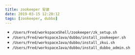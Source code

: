 ```yaml
---
title: zookeeper 安装
date: 2019-03-15 12:20:12
tags: [zookeeper, dubbo]
---
```


* `/Users/Fred/workspaceShell/zookeeper/zk_setup.sh`
* `/Users/Fred/workspaceJava/dubbo/install_zookeeper.sh`
* `/Users/Fred/workspaceJava/dubbo/install_zkui.sh`
* `/Users/Fred/workspaceJava/dubbo/install_dubbo_admin.sh`
